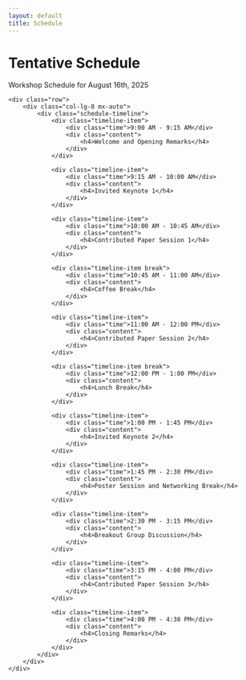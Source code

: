 ```yaml
---
layout: default
title: Schedule
---
```


<div class="container">
    <div class="row">
        <div class="col-12">
            <h1 class="text-center mb-5">Tentative Schedule</h1>
            <p class="text-center lead mb-5">Workshop Schedule for August 16th, 2025</p>
        </div>
    </div>

    <div class="row">
        <div class="col-lg-8 mx-auto">
            <div class="schedule-timeline">
                <div class="timeline-item">
                    <div class="time">9:00 AM - 9:15 AM</div>
                    <div class="content">
                        <h4>Welcome and Opening Remarks</h4>
                    </div>
                </div>

                <div class="timeline-item">
                    <div class="time">9:15 AM - 10:00 AM</div>
                    <div class="content">
                        <h4>Invited Keynote 1</h4>
                    </div>
                </div>

                <div class="timeline-item">
                    <div class="time">10:00 AM - 10:45 AM</div>
                    <div class="content">
                        <h4>Contributed Paper Session 1</h4>
                    </div>
                </div>

                <div class="timeline-item break">
                    <div class="time">10:45 AM - 11:00 AM</div>
                    <div class="content">
                        <h4>Coffee Break</h4>
                    </div>
                </div>

                <div class="timeline-item">
                    <div class="time">11:00 AM - 12:00 PM</div>
                    <div class="content">
                        <h4>Contributed Paper Session 2</h4>
                    </div>
                </div>

                <div class="timeline-item break">
                    <div class="time">12:00 PM - 1:00 PM</div>
                    <div class="content">
                        <h4>Lunch Break</h4>
                    </div>
                </div>

                <div class="timeline-item">
                    <div class="time">1:00 PM - 1:45 PM</div>
                    <div class="content">
                        <h4>Invited Keynote 2</h4>
                    </div>
                </div>

                <div class="timeline-item">
                    <div class="time">1:45 PM - 2:30 PM</div>
                    <div class="content">
                        <h4>Poster Session and Networking Break</h4>
                    </div>
                </div>

                <div class="timeline-item">
                    <div class="time">2:30 PM - 3:15 PM</div>
                    <div class="content">
                        <h4>Breakout Group Discussion</h4>
                    </div>
                </div>

                <div class="timeline-item">
                    <div class="time">3:15 PM - 4:00 PM</div>
                    <div class="content">
                        <h4>Contributed Paper Session 3</h4>
                    </div>
                </div>

                <div class="timeline-item">
                    <div class="time">4:00 PM - 4:30 PM</div>
                    <div class="content">
                        <h4>Closing Remarks</h4>
                    </div>
                </div>
            </div>
        </div>
    </div>
</div>

<style>
.schedule-timeline {
    position: relative;
    padding: 2rem 0;
}

.schedule-timeline::before {
    content: '';
    position: absolute;
    left: 50%;
    transform: translateX(-50%);
    width: 2px;
    height: 100%;
    background: var(--secondary-color);
}

.timeline-item {
    position: relative;
    margin-bottom: 3rem;
    width: 100%;
    display: flex;
    justify-content: center;
    align-items: center;
}

.timeline-item::before {
    content: '';
    position: absolute;
    left: 50%;
    transform: translateX(-50%);
    width: 20px;
    height: 20px;
    background: var(--secondary-color);
    border-radius: 50%;
    z-index: 1;
}

.timeline-item.break::before {
    background: var(--accent-color);
}

.time {
    position: absolute;
    left: 0;
    width: 45%;
    text-align: right;
    padding-right: 2rem;
    font-weight: 600;
    color: var(--primary-color);
    font-size: 1.1rem;
}

.content {
    position: absolute;
    right: 0;
    width: 45%;
    padding-left: 2rem;
    background: white;
    border-radius: 10px;
    box-shadow: 0 3px 10px rgba(0,0,0,0.1);
    padding: 1.5rem;
    transition: transform 0.3s ease;
}

.content:hover {
    transform: translateY(-5px);
}

.content h4 {
    margin: 0;
    color: var(--primary-color);
    font-size: 1.2rem;
}

.break .content {
    background: var(--light-bg);
}

@media (max-width: 768px) {
    .schedule-timeline::before {
        left: 30px;
    }

    .timeline-item::before {
        left: 30px;
    }

    .time {
        left: 60px;
        width: auto;
        font-size: 1rem;
    }

    .content {
        left: 60px;
        right: 0;
        width: calc(100% - 60px);
        padding: 1.25rem;
    }

    .content h4 {
        font-size: 1.1rem;
    }
}
</style> 